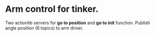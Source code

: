 # Arm control for tinker.
Two actionlib servers for **go to position** and **go to init** function.
Publish angle position (6 topics) to arm driver.

